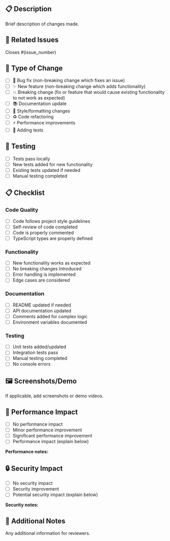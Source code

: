 ## 📋 **Description**

Brief description of changes made.

## 🔗 **Related Issues**

Closes #(issue_number)

## 📝 **Type of Change**

- [ ] 🐛 Bug fix (non-breaking change which fixes an issue)
- [ ] ✨ New feature (non-breaking change which adds functionality)
- [ ] 💥 Breaking change (fix or feature that would cause existing functionality to not work as expected)
- [ ] 📚 Documentation update
- [ ] 🎨 Style/formatting changes
- [ ] ♻️ Code refactoring
- [ ] ⚡ Performance improvements
- [ ] 🧪 Adding tests

## 🧪 **Testing**

- [ ] Tests pass locally
- [ ] New tests added for new functionality
- [ ] Existing tests updated if needed
- [ ] Manual testing completed

## 📋 **Checklist**

### **Code Quality**
- [ ] Code follows project style guidelines
- [ ] Self-review of code completed
- [ ] Code is properly commented
- [ ] TypeScript types are properly defined

### **Functionality**
- [ ] New functionality works as expected
- [ ] No breaking changes introduced
- [ ] Error handling is implemented
- [ ] Edge cases are considered

### **Documentation**
- [ ] README updated if needed
- [ ] API documentation updated
- [ ] Comments added for complex logic
- [ ] Environment variables documented

### **Testing**
- [ ] Unit tests added/updated
- [ ] Integration tests pass
- [ ] Manual testing completed
- [ ] No console errors

## 🖼️ **Screenshots/Demo**

If applicable, add screenshots or demo videos.

## 🎯 **Performance Impact**

- [ ] No performance impact
- [ ] Minor performance improvement
- [ ] Significant performance improvement
- [ ] Performance impact (explain below)

**Performance notes:**

## 🔒 **Security Impact**

- [ ] No security impact
- [ ] Security improvement
- [ ] Potential security impact (explain below)

**Security notes:**

## 📝 **Additional Notes**

Any additional information for reviewers.
